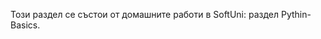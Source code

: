 Този раздел се състои от домашните работи в SoftUni: раздел Pythin-Basics. 
<div id="header" style="position: relative; float: right;"
<img src="https://img.icons8.com/color/48/null/python--v1.png"/>
</div>
